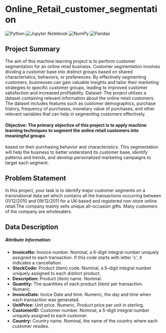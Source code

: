 # Online_Retail_customer_segmentation
![Python](https://img.shields.io/badge/python-3670A0?style=for-the-badge&logo=python&logoColor=ffdd54)
![Jupyter Notebook](https://img.shields.io/badge/jupyter-%23FA0F00.svg?style=for-the-badge&logo=jupyter&logoColor=white)
![NumPy](https://img.shields.io/badge/numpy-%23013243.svg?style=for-the-badge&logo=numpy&logoColor=white)
![Pandas](https://img.shields.io/badge/pandas-%23150458.svg?style=for-the-badge&logo=pandas&logoColor=white)
## Project Summary
The aim of this machine learning project is to perform customer segmentation for an online retail business. 
Customer segmentation involves dividing a customer base into distinct groups based on shared characteristics, behaviors, or preferences. 
By effectively segmenting customers, businesses can gain valuable insights and tailor their marketing strategies to specific customer groups, 
leading to improved customer satisfaction and increased profitability. Dataset: The project utilizes a dataset containing relevant information about the online retail customers. 
The dataset includes features such as customer demographics, purchase history, frequency of purchases, monetary value of purchases, 
and other relevant variables that can help in segmenting customers effectively. 

#### Objective: The primary objective of this project is to apply machine learning techniques to segment the online retail customers into meaningful groups 
based on their purchasing behavior and characteristics. This segmentation will help the business to better understand its customer base, 
identify patterns and trends, and develop personalized marketing campaigns to target each segment.

## Problem Statement
In this project, your task is to identify major customer segments on a transnational data set which contains all the transactions occurring between 01/12/2010 and 09/12/2011 
for a UK-based and registered non-store online retail.The company mainly sells unique all-occasion gifts. Many customers of the company are wholesalers.

## **Data Description**
##### **Attribute Information:**
* **InvoiceNo:** Invoice number. Nominal, a 6-digit integral number uniquely assigned to each transaction. If this code starts with letter 'c', it indicates a cancellation.
* **StockCode:** Product (item) code. Nominal, a 5-digit integral number uniquely assigned to each distinct product.
* **Description:** Product (item) name. Nominal.
* **Quantity:** The quantities of each product (item) per transaction. Numeric.
* **InvoiceDate:** Invice Date and time. Numeric, the day and time when each transaction was generated.
* **UnitPrice:** Unit price. Numeric, Product price per unit in sterling.
* **CustomerID:** Customer number. Nominal, a 5-digit integral number uniquely assigned to each customer.
* **Country:** Country name. Nominal, the name of the country where each customer resides.
